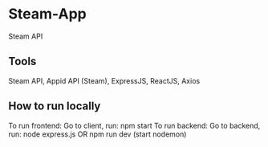 # Steam-App

Steam API

## Tools

Steam API, Appid API (Steam), ExpressJS, ReactJS, Axios

## How to run locally

To run frontend: Go to client, run: npm start
To run backend: Go to backend, run: node express.js OR npm run dev (start nodemon)
